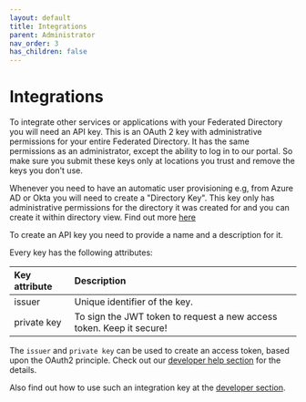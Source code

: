 ```yaml
---
layout: default
title: Integrations
parent: Administrator
nav_order: 3
has_children: false
---
```


# Integrations

To integrate other services or applications with your Federated Directory you will need an API key. This is an OAuth 2 key with administrative permissions for your entire Federated Directory. It has the same permissions as an administrator, except the ability to log in to our portal.
So make sure you submit these keys only at locations you trust and remove the keys you don't use.

Whenever you need to have an automatic user provisioning e.g, from Azure AD or Okta you will need to create a "Directory Key". This key only has administrative permissions for the directory it was created for and you can create it within directory view. Find out more [here](../administrator/directories#directory-keys)

To create an API key you need to provide a name and a description for it.

Every key has the following attributes:

| Key attribute | Description                                                          |
| :------------ | :------------------------------------------------------------------- |
| issuer        | Unique identifier of the key.                                        |
| private key   | To sign the JWT token to request a new access token. Keep it secure! |

The `issuer` and `private key` can be used to create an access token, based upon the OAuth2 principle. Check out our [developer help section](../developer/obtaining-a-token) for the details.

Also find out how to use such an integration key at the [developer section](../developer/getting-started).

